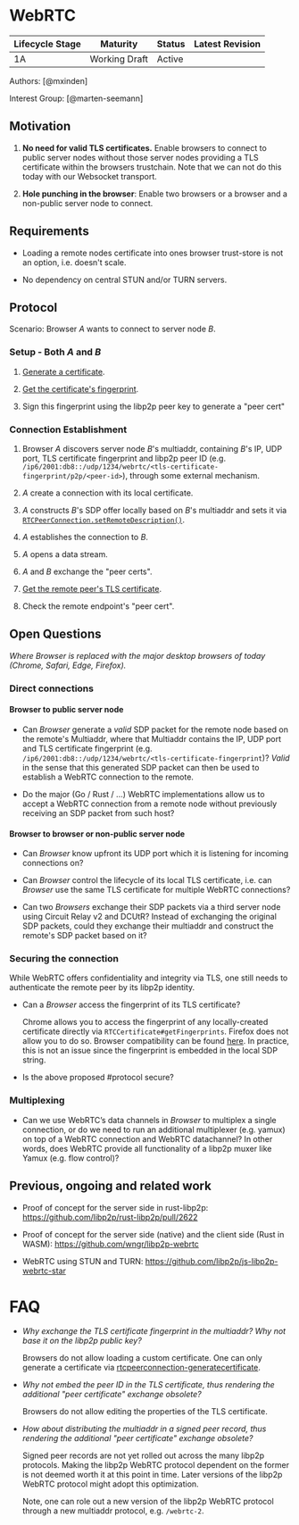 # WebRTC

| Lifecycle Stage | Maturity      | Status | Latest Revision |
|-----------------|---------------|--------|-----------------|
| 1A              | Working Draft | Active |                 |

Authors: [@mxinden]

Interest Group: [@marten-seemann]

## Motivation

1. **No need for valid TLS certificates.** Enable browsers to connect to public
   server nodes without those server nodes providing a TLS certificate within
   the browsers trustchain. Note that we can not do this today with our
   Websocket transport.

2. **Hole punching in the browser**: Enable two browsers or a browser and a
   non-public server node to connect.

## Requirements

- Loading a remote nodes certificate into ones browser trust-store is not an
  option, i.e. doesn't scale.

- No dependency on central STUN and/or TURN servers.

## Protocol

Scenario: Browser _A_ wants to connect to server node _B_.

### Setup - Both _A_ and _B_

1. [Generate a
   certificate](https://www.w3.org/TR/webrtc/#dom-rtcpeerconnection-generatecertificate).

2. [Get the certificate's
   fingerprint](https://www.w3.org/TR/webrtc/#dom-rtccertificate-getfingerprints).

3. Sign this fingerprint using the libp2p peer key to generate a "peer cert"

### Connection Establishment

1. Browser _A_ discovers server node _B_'s multiaddr, containing _B_'s IP, UDP
  port, TLS certificate fingerprint and libp2p peer ID (e.g.
  `/ip6/2001:db8::/udp/1234/webrtc/<tls-certificate-fingerprint/p2p/<peer-id>`),
  through some external mechanism.

2. _A_ create a connection with its local certificate.

3. _A_ constructs _B_'s SDP offer locally based on _B_'s multiaddr and sets it
   via
   [`RTCPeerConnection.setRemoteDescription()`](https://developer.mozilla.org/en-US/docs/Web/API/RTCPeerConnection/setRemoteDescription).

4. _A_ establishes the connection to _B_.

5. _A_ opens a data stream.

6. _A_ and _B_ exchange the "peer certs".

7. [Get the remote peer's TLS
   certificate](https://www.w3.org/TR/webrtc/#dom-rtcdtlstransport-getremotecertificates).

8. Check the remote endpoint's "peer cert".

## Open Questions

_Where _Browser_ is replaced with the major desktop browsers of today (Chrome,
Safari, Edge, Firefox)._

### Direct connections

#### Browser to public server node

- Can _Browser_ generate a _valid_ SDP packet for the remote node based on the
  remote's Multiaddr, where that Multiaddr contains the IP, UDP port and TLS
  certificate fingerprint (e.g.
  `/ip6/2001:db8::/udp/1234/webrtc/<tls-certificate-fingerprint`)? _Valid_ in
  the sense that this generated SDP packet can then be used to establish a
  WebRTC connection to the remote.

- Do the major (Go / Rust / ...) WebRTC implementations allow us to accept a
  WebRTC connection from a remote node without previously receiving an SDP
  packet from such host?

#### Browser to browser or non-public server node

- Can _Browser_ know upfront its UDP port which it is listening for incoming
  connections on?

- Can _Browser_ control the lifecycle of its local TLS certificate, i.e. can
  _Browser_ use the same TLS certificate for multiple WebRTC connections?

- Can two _Browsers_ exchange their SDP packets via a third server node using
  Circuit Relay v2 and DCUtR? Instead of exchanging the original SDP packets,
  could they exchange their multiaddr and construct the remote's SDP packet
  based on it?

### Securing the connection

While WebRTC offers confidentiality and integrity via TLS, one still needs to
authenticate the remote peer by its libp2p identity.

- Can a _Browser_ access the fingerprint of its TLS certificate?

  Chrome allows you to access the fingerprint of any locally-created certificate
  directly via `RTCCertificate#getFingerprints`. Firefox does not allow you to
  do so. Browser compatibility can be found
  [here](https://developer.mozilla.org/en-US/docs/Web/API/RTCCertificate). In
  practice, this is not an issue since the fingerprint is embedded in the local
  SDP string.

- Is the above proposed #protocol secure?

### Multiplexing

- Can we use WebRTC’s data channels in _Browser_ to multiplex a single
  connection, or do we need to run an additional multiplexer (e.g. yamux) on top
  of a WebRTC connection and WebRTC datachannel? In other words, does WebRTC
  provide all functionality of a libp2p muxer like Yamux (e.g. flow control)?

## Previous, ongoing and related work

- Proof of concept for the server side in rust-libp2p:
  https://github.com/libp2p/rust-libp2p/pull/2622

- Proof of concept for the server side (native) and the client side (Rust in
  WASM): https://github.com/wngr/libp2p-webrtc

- WebRTC using STUN and TURN: https://github.com/libp2p/js-libp2p-webrtc-star

# FAQ

- _Why exchange the TLS certificate fingerprint in the multiaddr? Why not
  base it on the libp2p public key?_

  Browsers do not allow loading a custom certificate. One can only generate a
  certificate via
  [rtcpeerconnection-generatecertificate](https://www.w3.org/TR/webrtc/#dom-rtcpeerconnection-generatecertificate).

- _Why not embed the peer ID in the TLS certificate, thus rendering the
  additional "peer certificate" exchange obsolete?_

  Browsers do not allow editing the properties of the TLS certificate.

- _How about distributing the multiaddr in a signed peer record, thus rendering
  the additional "peer certificate" exchange obsolete?_

  Signed peer records are not yet rolled out across the many libp2p protocols.
  Making the libp2p WebRTC protocol dependent on the former is not deemed worth
  it at this point in time. Later versions of the libp2p WebRTC protocol might
  adopt this optimization.

  Note, one can role out a new version of the libp2p WebRTC protocol through a
  new multiaddr protocol, e.g. `/webrtc-2`.
